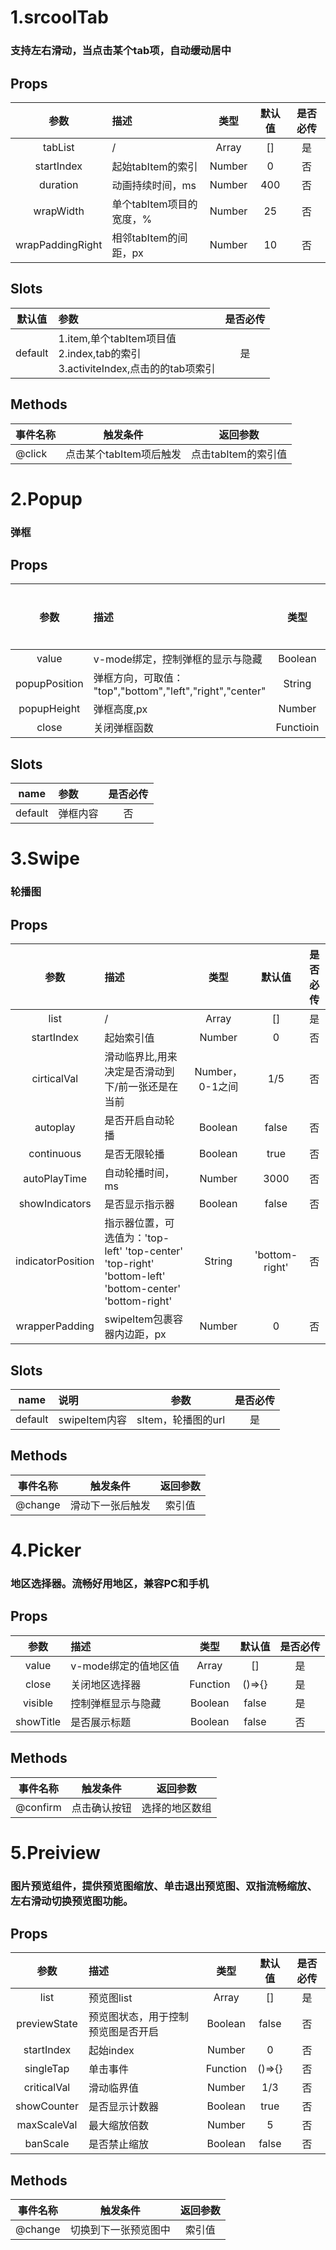 # 1.srcoolTab
### 支持左右滑动，当点击某个tab项，自动缓动居中

## Props
|       参数       | 描述                     |  类型  | 默认值 | 是否必传 |
| :--------------: | :----------------------- | :----: | :----: | :------: |
|     tabList      | /                        | Array  |   []   |    是    |
|    startIndex    | 起始tabItem的索引        | Number |   0    |    否    |
|     duration     | 动画持续时间，ms         | Number |  400   |    否    |
|    wrapWidth     | 单个tabItem项目的宽度，% | Number |   25   |    否    |
| wrapPaddingRight | 相邻tabItem的间距，px    | Number |   10   |    否    |

## Slots
| 默认值  | 参数                                                                                    | 是否必传 |
| :-----: | :-------------------------------------------------------------------------------------- | :------: |
| default | 1.item,单个tabItem项目值<br> 2.index,tab的索引<br>3.activiteIndex,点击的的tab项索引<br> |    是    |

## Methods
| 事件名称 |        触发条件         |      返回参数       |
| -------- | :---------------------: | :-----------------: |
| @click   | 点击某个tabItem项后触发 | 点击tabItem的索引值 |

# 2.Popup
### 弹框

## Props
|     参数      | 描述                                                      |   类型    |  默认值  | 是否必传 |
| :-----------: | :-------------------------------------------------------- | :-------: | :------: | :------: |
|     value     | v-mode绑定，控制弹框的显示与隐藏                          |  Boolean  |  false   |    是    |
| popupPosition | 弹框方向，可取值： "top","bottom","left","right","center" |  String   | "bottom" |    否    |
|  popupHeight  | 弹框高度,px                                               |  Number   |   260    |    否    |
|     close     | 关闭弹框函数                                              | Functioin |  ()=>{}  |    是    |

## Slots
|  name   | 参数     | 是否必传 |
| :-----: | :------- | :------: |
| default | 弹框内容 |    否    |

# 3.Swipe
### 轮播图

## Props
|       参数        | 描述                                                                                                   |      类型       |     默认值     | 是否必传 |
| :---------------: | :----------------------------------------------------------------------------------------------------- | :-------------: | :------------: | :------: |
|       list        | /                                                                                                      |      Array      |       []       |    是    |
|    startIndex     | 起始索引值                                                                                             |     Number      |       0        |    否    |
|    cirticalVal    | 滑动临界比,用来决定是否滑动到下/前一张还是在当前                                                       | Number，0-1之间 |      1/5       |    否    |
|     autoplay      | 是否开启自动轮播                                                                                       |     Boolean     |     false      |    否    |
|    continuous     | 是否无限轮播                                                                                           |     Boolean     |      true      |    否    |
|   autoPlayTime    | 自动轮播时间，ms                                                                                       |     Number      |      3000      |    否    |
|  showIndicators   | 是否显示指示器                                                                                         |     Boolean     |     false      |    否    |
| indicatorPosition | 指示器位置，可选值为：'top-left' 'top-center' 'top-right' 'bottom-left' 'bottom-center' 'bottom-right' |     String      | 'bottom-right' |    否    |
|  wrapperPadding   | swipeItem包裹容器内边距，px                                                                            |     Number      |       0        |    否    |


## Slots
|  name   | 说明          |        参数        | 是否必传 |
| :-----: | :------------ | :----------------: | :------: |
| default | swipeItem内容 | sItem，轮播图的url |    是    |

## Methods
| 事件名称 |     触发条件     | 返回参数 |
| -------- | :--------------: | :------: |
| @change  | 滑动下一张后触发 |  索引值  |


# 4.Picker
### 地区选择器。流畅好用地区，兼容PC和手机

## Props
|   参数    | 描述                 |   类型   | 默认值 | 是否必传 |
| :-------: | :------------------- | :------: | :----: | :------: |
|   value   | v-mode绑定的值地区值 |  Array   |   []   |    是    |
|   close   | 关闭地区选择器       | Function | ()=>{} |    是    |
|  visible  | 控制弹框显示与隐藏   | Boolean  | false  |    是    |
| showTitle | 是否展示标题         | Boolean  | false  |    否    |

## Methods
| 事件名称 |   触发条件   |    返回参数    |
| -------- | :----------: | :------------: |
| @confirm | 点击确认按钮 | 选择的地区数组 |

# 5.Preiview
### 图片预览组件，提供预览图缩放、单击退出预览图、双指流畅缩放、左右滑动切换预览图功能。

## Props
|     参数     | 描述                               |   类型   | 默认值 | 是否必传 |
| :----------: | :--------------------------------- | :------: | :----: | :------: |
|     list     | 预览图list                         |  Array   |   []   |    是    |
| previewState | 预览图状态，用于控制预览图是否开启 | Boolean  | false  |    否    |
|  startIndex  | 起始index                          |  Number  |   0    |    否    |
|  singleTap   | 单击事件                       | Function | ()=>{} |    否    |
| criticalVal  | 滑动临界值                       |  Number  |  1/3   |    否    |
| showCounter  | 是否显示计数器                       | Boolean  |  true  |    否    |
| maxScaleVal  | 最大缩放倍数                       |  Number  |   5    |    否    |
|   banScale   | 是否禁止缩放                       | Boolean  | false  |    否    |

## Methods
| 事件名称 |       触发条件       | 返回参数 |
| -------- | :------------------: | :------: |
| @change  | 切换到下一张预览图中 |  索引值  |